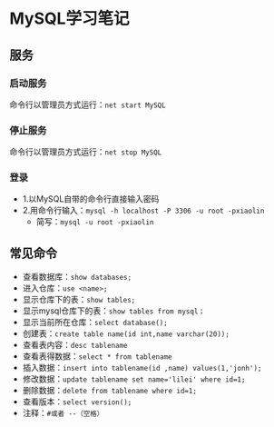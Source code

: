 # MySQL学习笔记

## 服务

### 启动服务
命令行以管理员方式运行：`net start MySQL`  
### 停止服务
命令行以管理员方式运行：`net stop MySQL`  
### 登录
 - 1.以MySQL自带的命令行直接输入密码
 - 2.用命令行输入：`mysql -h localhost -P 3306 -u root -pxiaolin`  
   - 简写：`mysql -u root -pxiaolin`
 
 ## 常见命令
 - 查看数据库：`show databases;`
 - 进入仓库：`use <name>;` 	
 - 显示仓库下的表：`show tables;`
 - 显示mysql仓库下的表：`show tables from mysql；`
 - 显示当前所在仓库：`select database();`
 - 创建表：`create table name(id int,name varchar(20)); `
 - 查看表内容：`desc tablename`
 - 查看表得数据：`select * from tablename`
 - 插入数据：`insert into tablename(id ,name) values(1,'jonh');`
 - 修改数据：`update tablename set name='lilei' where id=1;`
 - 删除数据：`delete from tablename where id=1;`
 - 查看版本：`select version();`
 - 注释：`#或者 --（空格） `